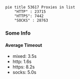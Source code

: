 
```mermaid
pie title 53617 Proxies in list
    "HTTP" : 23715
    "HTTPS": 7442
    "SOCKS" : 28763
```

### Some Info
#### Average Timeout

- mixed: 3.5s
- http: 1.6s
- https: 8.2s
- socks: 5.0s